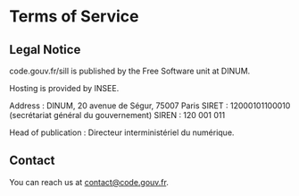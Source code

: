 # Terms of Service

## Legal Notice

code.gouv.fr/sill is published by the Free Software unit at DINUM.

Hosting is provided by INSEE.

Address : DINUM, 20 avenue de Ségur, 75007 Paris
SIRET : 12000101100010 (secrétariat général du gouvernement)
SIREN : 120 001 011

Head of publication : Directeur interministériel du numérique.

## Contact

You can reach us at <contact@code.gouv.fr>.
